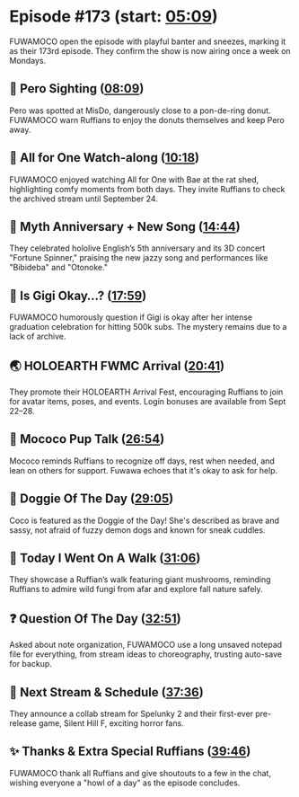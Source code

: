 # Episode #173 (start: [05:09](https://youtu.be/_7OUE2xsu70?t=05m09s))

FUWAMOCO open the episode with playful banter and sneezes, marking it as their 173rd episode. They confirm the show is now airing once a week on Mondays.

## 👀 Pero Sighting ([08:09](https://youtu.be/_7OUE2xsu70?t=08m09s))

Pero was spotted at MisDo, dangerously close to a pon-de-ring donut. FUWAMOCO warn Ruffians to enjoy the donuts themselves and keep Pero away.

## 🎤 All for One Watch-along ([10:18](https://youtu.be/_7OUE2xsu70?t=10m18s))

FUWAMOCO enjoyed watching All for One with Bae at the rat shed, highlighting comfy moments from both days. They invite Ruffians to check the archived stream until September 24.

## 🎤 Myth Anniversary + New Song ([14:44](https://youtu.be/_7OUE2xsu70?t=14m44s))

They celebrated hololive English’s 5th anniversary and its 3D concert "Fortune Spinner," praising the new jazzy song and performances like "Bibideba" and "Otonoke."

## 👧 Is Gigi Okay…? ([17:59](https://youtu.be/_7OUE2xsu70?t=17m59s))

FUWAMOCO humorously question if Gigi is okay after her intense graduation celebration for hitting 500k subs. The mystery remains due to a lack of archive.

## 🌏 HOLOEARTH FWMC Arrival ([20:41](https://youtu.be/_7OUE2xsu70?t=20m41s))

They promote their HOLOEARTH Arrival Fest, encouraging Ruffians to join for avatar items, poses, and events. Login bonuses are available from Sept 22–28.

## 📣 Mococo Pup Talk ([26:54](https://youtu.be/_7OUE2xsu70?t=26m54s))

Mococo reminds Ruffians to recognize off days, rest when needed, and lean on others for support. Fuwawa echoes that it's okay to ask for help.

## 🐶 Doggie Of The Day ([29:05](https://youtu.be/_7OUE2xsu70?t=29m05s))

Coco is featured as the Doggie of the Day! She's described as brave and sassy, not afraid of fuzzy demon dogs and known for sneak cuddles.

## 🚶 Today I Went On A Walk ([31:06](https://youtu.be/_7OUE2xsu70?t=31m06s))

They showcase a Ruffian’s walk featuring giant mushrooms, reminding Ruffians to admire wild fungi from afar and explore fall nature safely.

## ❓ Question Of The Day ([32:51](https://youtu.be/_7OUE2xsu70?t=32m51s))

Asked about note organization, FUWAMOCO use a long unsaved notepad file for everything, from stream ideas to choreography, trusting auto-save for backup.

## 📅 Next Stream & Schedule ([37:36](https://youtu.be/_7OUE2xsu70?t=37m36s))

They announce a collab stream for Spelunky 2 and their first-ever pre-release game, Silent Hill F, exciting horror fans.

## ✨ Thanks & Extra Special Ruffians ([39:46](https://youtu.be/_7OUE2xsu70?t=39m46s))

FUWAMOCO thank all Ruffians and give shoutouts to a few in the chat, wishing everyone a "howl of a day" as the episode concludes.

